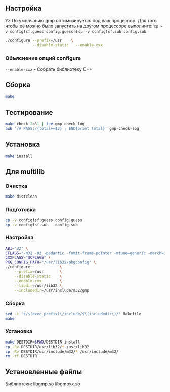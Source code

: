 <package-info :package="package" showsbu2></package-info>

<script>
		new Vue({
		el: '#main',
		data: { package: {} },
		mounted: function () {
				this.getPackage('gmp');
		},
		methods: {
			getPackage: function(name) {
					getPackage(name)
					.then(response => this.package = response);
			},
		}
  })
</script>

## Настройка

?> По умолчанию gmp оптимизируется под ваш процессор. Для того чтобы её можно было запустить на другом процессоре выполните: `cp -v configfsf.guess config.guess` и `cp -v configfsf.sub config.sub`

```bash
./configure --prefix=/usr    \
            --disable-static   --enable-cxx  
```

### Объяснение опций configure

`--enable-cxx` - Собрать библиотеку C++

## Сборка


```bash
make
```
## Тестирование

```bash
make check 2>&1 | tee gmp-check-log
awk '/# PASS:/{total+=$3} ; END{print total}' gmp-check-log
```

## Установка

```bash
make install
```
 
## Для multilib

### Очистка

```bash
make distclean
```

### Подготовка

```bash
cp -v configfsf.guess config.guess
cp -v configfsf.sub   config.sub
```

### Настройка

```bash
ABI="32" \
CFLAGS="-m32 -O2 -pedantic -fomit-frame-pointer -mtune=generic -march=i686" \
CXXFLAGS="$CFLAGS" \
PKG_CONFIG_PATH="/usr/lib32/pkgconfig" \
./configure             \
    --prefix=/usr       \
    --disable-static    \
    --enable-cxx        \
    --libdir=/usr/lib32 \
    --includedir=/usr/include/m32/gmp
```

### Сборка 

```bash
sed -i 's/$(exec_prefix)\/include/$\(includedir\)/' Makefile
make
```

### Установка

```bash
make DESTDIR=$PWD/DESTDIR install
cp -Rv DESTDIR/usr/lib32/* /usr/lib32
cp -Rv DESTDIR/usr/include/m32/* /usr/include/m32/
rm -rf DESTDIR
```

## Установленные файлы

Библиотеки: libgmp.so libgmpxx.so

